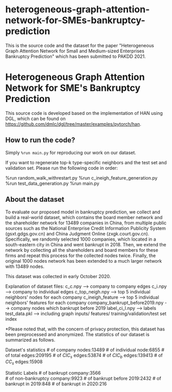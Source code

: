 # heterogeneous-graph-attention-network-for-SMEs-bankruptcy-prediction
This is the source code and the dataset for the paper "Heterogeneous Graph Attention Network for Small and Medium-sized Enterprises Bankruptcy Prediction" which has been submitted to PAKDD 2021.

# Heterogeneous Graph Attention Network for SME's Bankruptcy Prediction

This source code is developed based on the implementation of HAN using DGL, which can be found on https://github.com/dmlc/dgl/tree/master/examples/pytorch/han.

## How to run the code?

Simply `%run main.py` for reproducing our work on our dataset.

If you want to regenerate top-k type-specific neighbors and the test set and validation set. Please run the following code in order:


%run random_walk_withrestart.py
%run c_ineigh_feature_generation.py
%run test_data_generation.py
%run main.py

## About the dataset

To evaluate our proposed model in bankruptcy prediction, we collect and build a real-world dataset, which contains the board member network and the shareholder network for 13489 companies in China, from multiple public sources such as the National Enterprise Credit Information Publicity System (gsxt.gdgs.gov.cn) and China Judgment Online (zxgk.court.gov.cn). Specifically, we randomly selected 1000 companies, which located in a south-eastern city in China and went bankrupt in 2018. Then, we extend the network by collecting all the shareholders and board members for these firms and repeat this process for the collected nodes twice. Finally, the original 1000 nodes network has been extended to a much larger network with 13489 nodes.

This dataset was collected in early October 2020.

Explanation of dataset files:
c_c.npy --> company to company edges
c_i.npy --> company to individual edges
c_top_neigh.npy --> top 5 individual neighbors' nodes for each company 
c_ineigh_feature --> top 5 individual neighbors' features for each company 
company_bankrupt_before2019.npy --> company nodes which bankrupt before 2019
label_ci_l.npy --> labels
test_data.pkl --> including graph inputs/ features/ training/validation/test set index

*Please noted that, with the concern of privacy protection, this dataset has been preprocessed and anonymized. The statistics of our dataset is summarized as follows.


Dataset's statistics
\# of company nodes:13489 
\# of individual node:6855
\# of total edges:209195
\# of $CIC_s$ edges:53874
\# of $CIC_b$ edges:139413
\# of $CC_s$ edges:15908

Statistic Labels
\# of bankrupt company:3566  
\# of non-bankruptcy company:9923
\# of bankrupt  before 2019:2432
\# of bankrupt  in 2019:848
\# of bankrupt  in 2020:216
